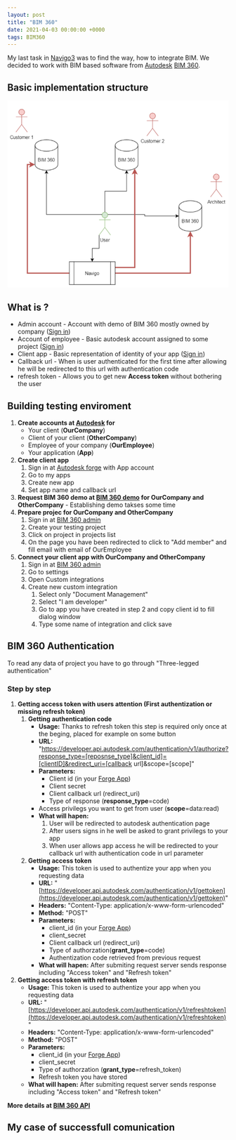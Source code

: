 ```yaml
---
layout: post
title: "BIM 360"
date: 2021-04-03 00:00:00 +0000
tags: BIM360
---
```


My last task in [Navigo3](https://navigo3.com/) was to find the way, how to integrate BIM.
We decided to work with BIM based software from [Autodesk](https://www.autodesk.com/) [BIM 360](https://www.autodesk.com/bim-360/).

## Basic implementation structure
![BIM 360 demo diagram](/assets/img/bim360-demo-diagram.PNG)
    
## What is ?
 - Admin account - Account with demo of BIM 360 mostly owned by company ([Sign in](https://admin.b360.autodesk.com))
 - Account of employee - Basic autodesk account assigned to some project ([Sign in]((https://www.autodesk.com/)))
 - Client app - Basic representation of identity of your app ([Sign in](https://forge.autodesk.com/))
 - Callback url - When is user authenticated for the first time after allowing he will be redirected to this url with authentication code
 - refresh token - Allows you to get new **Access token** without bothering the user

## Building testing enviroment
   1. **Create accounts at [Autodesk](https://www.autodesk.com/) for**
      - Your client (**OurCompany**)
      - Client of your client (**OtherCompany**)
      - Employee of your company (**OurEmployee**)
      - Your application (**App**)
  2. **Create client app**
      1. Sign in at [Autodesk forge](https://forge.autodesk.com/)  with App account
      2. Go to my apps
      3. Create new app
      4. Set app name and callback url
  3. **Request BIM 360 demo at [BIM 360 demo](https://www.autodesk.com/bim-360/start-for-free/) for OurCompany and OtherCompany** - Establishing demo takses some time
  4. **Prepare projec for OurCompany and OtherCompany**
      1. Sign in at [BIM 360 admin](https://admin.b360.autodesk.com)  
      2. Create your testing project
      3. Click on project in projects list
      4. On the page you have been redirected to click to "Add member" and fill email with email of OurEmployee
  5. **Connect your client app with OurCompany and OtherCompany**
       1. Sign in at [BIM 360 admin](https://admin.b360.autodesk.com)  
       2. Go to settings
       3. Open Custom integrations
       4. Create new custom integration
           1. Select only "Document Management"
           2. Select "I am developer"
           3. Go to app you have created in step 2 and copy client id to fill dialog window
           4. Type some name of integration and click save 

## BIM 360 Authentication
   To read any data of project you have to go through "Three-legged authentication"
### Step by step
   1. **Getting access token with users attention (First authentization or missing refresh token)**
        1. **Getting authentication code**
            - **Usage:** Thanks to refresh token this step is required only once at the beging, placed for example on some button
            - **URL:** "https://developer.api.autodesk.com/authentication/v1/authorize?response_type=[reposnse_type]&client_id]=[clientID]&redirect_uri=[callback url]&scope=[scope]" 
            - **Parameters:**
                - Client id (in your [Forge App](https://forge.autodesk.com/))
                - Client secret
                - Client callback url (redirect_uri)
                - Type of response (**response_type**=code)
            - Access privilegs you want to get from user (**scope**=data:read)
            - **What will hapen:**
                1. User will be redirected to autodesk authentication page
                2. After users signs in he well be asked to grant privilegs to your app
                3. When user allows app access he will be redirected to your callback url with authentication code in url parameter
        2. **Getting access token**
              - **Usage:** This token is used to authentize your app when you requesting data
              - **URL:** "[https://developer.api.autodesk.com/authentication/v1/gettoken](https://developer.api.autodesk.com/authentication/v1/gettoken)"
              - **Headers:** "Content-Type: application/x-www-form-urlencoded"
              - **Method:** "POST"
              - **Parameters:**
                   - client_id (in your [Forge App](https://forge.autodesk.com/))
                   - client_secret
                   - Client callback url (redirect_uri)
                   - Type of authorzation(**grant_type**=code)
                   -  Authentization code retrieved from previous request
              - **What will hapen:** After submiting request server sends response including "Access token" and "Refresh token"
  2. **Getting access token with refresh token**
        - **Usage:** This token is used to authentize your app when you requesting data
        - **URL:** "[https://developer.api.autodesk.com/authentication/v1/refreshtoken](https://developer.api.autodesk.com/authentication/v1/refreshtoken)"
        - **Headers:** "Content-Type: application/x-www-form-urlencoded"
        - **Method:** "POST"
        - **Parameters:**
             - client_id (in your [Forge App](https://forge.autodesk.com/))
             - client_secret
             - Type of authorzation (**grant_type**=refresh_token)
             - Refresh token you have stored
        - **What will hapen:** After submiting request server sends response including "Access token" and "Refresh token"  
 
 
**More details at [BIM 360 API](https://forge.autodesk.com/en/docs/bim360/v1/overview/introduction/)**

## My case of successfull comunication

           
